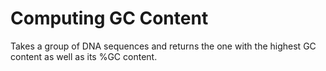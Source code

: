 # Computing GC Content
Takes a group of DNA sequences and returns the one with the highest GC content as well as its %GC content.
